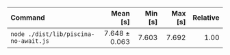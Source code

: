 | Command | Mean [s] | Min [s] | Max [s] | Relative |
|:---|---:|---:|---:|---:|
| `node ./dist/lib/piscina-no-await.js` | 7.648 ± 0.063 | 7.603 | 7.692 | 1.00 |
